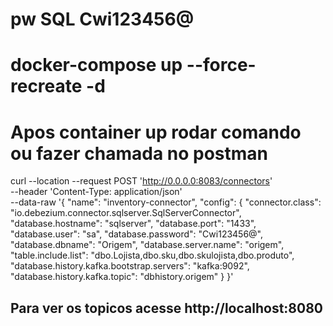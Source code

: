 # pw SQL Cwi123456@

# docker-compose up --force-recreate  -d

# Apos container up rodar comando ou fazer chamada no postman

curl --location --request POST 'http://0.0.0.0:8083/connectors' \
--header 'Content-Type: application/json' \
--data-raw '{
  "name": "inventory-connector", 
  "config": {
    "connector.class": "io.debezium.connector.sqlserver.SqlServerConnector", 
    "database.hostname": "sqlserver", 
    "database.port": "1433", 
    "database.user": "sa", 
    "database.password": "Cwi123456@", 
    "database.dbname": "Origem", 
    "database.server.name": "origem", 
    "table.include.list": "dbo.Lojista,dbo.sku,dbo.skulojista,dbo.produto", 
    "database.history.kafka.bootstrap.servers": "kafka:9092", 
    "database.history.kafka.topic": "dbhistory.origem" 
  }
}'

## Para ver os topicos acesse http://localhost:8080
